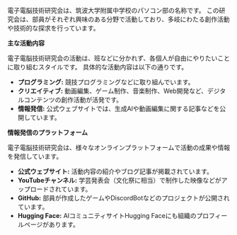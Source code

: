 電子電脳技術研究会は、筑波大学附属中学校のパソコン部の名称です。 この研究会は、部員がそれぞれ興味のある分野で活動しており、多岐にわたる創作活動や技術的な探求を行っています。

**主な活動内容**

電子電脳技術研究会の活動は、班などに分かれず、各個人が自由にやりたいことに取り組むスタイルです。 具体的な活動内容は以下の通りです。

*   **プログラミング:** 競技プログラミングなどに取り組んでいます。
*   **クリエイティブ:** 動画編集、ゲーム制作、音楽制作、Web開発など、デジタルコンテンツの創作活動が活発です。
*   **情報発信:** 公式ウェブサイトでは、生成AIや動画編集に関する記事などを公開しています。

**情報発信のプラットフォーム**

電子電脳技術研究会は、様々なオンラインプラットフォームで活動の成果や情報を発信しています。

*   **公式ウェブサイト:** 活動内容の紹介やブログ記事が掲載されています。
*   **YouTubeチャンネル:** 学芸発表会（文化祭に相当）で制作した映像などがアップロードされています。
*   **GitHub:** 部員が作成したゲームやDiscordBotなどのプロジェクトが公開されています。
*   **Hugging Face:** AIコミュニティサイトHugging Faceにも組織のプロフィールページがあります。